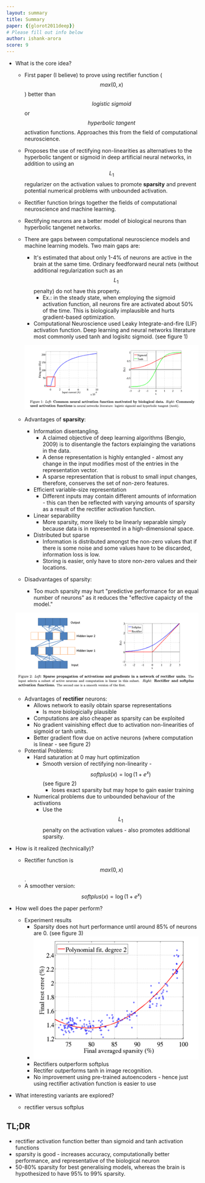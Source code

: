 ```yaml
---
layout: summary
title: Summary
paper: {{glorot2011deep}}
# Please fill out info below
author: ishank-arora
score: 9
---
```


* What is the core idea?

  * First paper (I believe) to prove using rectifier function ($$max(0,  x)$$) better than $$\textit{logistic sigmoid}$$ or $$\textit{hyperbolic tangent}$$ activation functions. Approaches this from the field of computational neuroscience. 

  * Proposes the use of rectifying non-linearities as alternatives to the hyperbolic tangent or sigmoid in deep artificial neural networks, in addition to using an $$L_1$$ regularizer on the activation values to promote **sparsity** and prevent potential numerical problems with unbounded activation. 

  * Rectifier function brings together the fields of computational neuroscience and machine learning.

  * Rectifying neurons are a better model of biological neurons than hyperbolic tangenet networks.

  * There are gaps between computational neuroscience models and machine learning models. Two main gaps are:

    * It's estimated that about only 1-4% of neurons are active in the brain at the same time. Ordinary feedforward neural nets (without additional regularization such as an $$L_1$$ penalty) do not have this property.
      * Ex.: in the steady state, when employing the sigmoid activation function, all neurons fire are activated about 50% of the time. This is biologically implausible and hurts gradient-based optimization.
    * Computational Neuroscience used Leaky Integrate-and-fire (LIF) activation function. Deep learning and neural networks literature most commonly used tanh and logisitc sigmoid. (see figure 1)

    ![glorot2011deep_1_1](../assets/glorot2011deep_1_1.png)

  * Advantages of **sparsity**:

    * Information disentangling.
      * A claimed objective of deep learning algorithms (Bengio, 2009) is to disentangle the factors explainging the variations in the data. 
      * A dense representation is highly entangled - almost any change in the input modifies most of the entries in the representation vector.
      * A sparse representation that is robust to small input changes, therefore, conserves the set of non-zero features.
    * Efficient variable-size representation
      * Different inputs may contain different amounts of information - this can then be reflected with varying amounts of sparsity as a result of the rectifier activation function. 
    * Linear separability
      * More sparsity, more likely to be linearly separable simply because data is in represented in a high-dimensional space.
    * Distributed but sparse
      * Information is distributed amongst the non-zero values that if there is some noise and some values have to be discarded, information loss is low.
      * Storing is easier, only have to store non-zero values and their locations. 

  * Disadvantages of sparsity:

    * Too much sparsity may hurt "predictive performance for an equal number of neurons" as it reduces the "effective capaicty of the model."

  ![glorot2011deep_1_2](../assets/glorot2011deep_1_2.png)

  * Advantages of **rectifier** neurons:
    * Allows network to easily obtain sparse representations
      * Is more biologicially plausible
    * Computations are also cheaper as sparsity can be exploited
    * No gradient vainishing effect due to activation non-linearities of sigmoid or tanh units.
    * Better gradient flow due on active neurons (where computation is linear - see figure 2)
  * Potential Problems:
    * Hard saturation at 0 may hurt optimization
      * Smooth version of rectifying non-linearity - $$softplus(x) = \log(1 + e^x)$$ (see figure 2)
        * loses exact sparsity but may hope to gain easier training
    * Numerical problems due to unbounded behaviour of the activations
      * Use the $$L_1$$ penalty on the activation values - also promotes additional sparsity.

* How is it realized (technically)?

  * Rectifier function is $$max(0,  x)$$.
  * A smoother version: $$softplus(x) = \log(1 + e^x)$$

* How well does the paper perform?

  * Experiment results
    * Sparsity does not hurt performance until around 85% of neurons are 0. (see figure 3)
    * ![glorot2011deep_1_3](../assets/glorot2011deep_1_3.png)
    * Rectifiers outperform softplus
    * Rectifer outperforms tanh in image recognition.
    * No improvement using pre-trained autoencoders - hence just using rectifier activation function is easier to use 

* What interesting variants are explored?

  * rectifier versus softplus 

## TL;DR
* rectifier activation function better than sigmoid and tanh activation functions 
* sparsity is good - increases accuracy, computationally better performance, and representative of the biological neuron 
* 50-80% sparsity for best generalising models, whereas the brain is hypothesized to have 95% to 99% sparsity.
